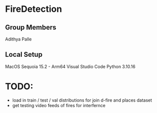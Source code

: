 # FireDetection

## Group Members
Adithya Palle

## Local Setup

MacOS Sequoia 15.2 - Arm64 
Visual Studio Code
Python 3.10.16

# TODO:
- load in train / test / val distributions for join d-fire and places dataset
- get testing video feeds of fires for interfernce